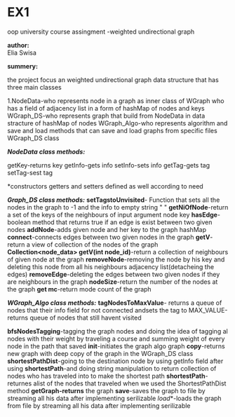
# EX1
oop university course assingment -weighted undirectional graph

**author:**  
Elia Swisa

**summery:**

the project focus an weighted undirectional graph data structure that has three main classes

1.NodeData-who represents node in a graph as inner class of WGraph who has a field of adjacency list in a form of hashMap of nodes and keys  
WGraph_DS-who represents graph that build from NodeData in data stracture of hashMap of nodes
WGraph_Algo-who represents algorithm and save and load methods that can save and load graphs from specific files  WGraph_DS class

***NodeData class methods:***

getKey-returns key
getInfo-gets info
setInfo-sets info
getTag-gets tag
setTag-sest tag

*constructors getters and setters defined as well according to need

***Graph_DS class methods:***
**setTagstoUnvisited**- Function that sets all the nodes in the graph to -1 and the info to empty string " "
**getNiOfNode**-return a set of the keys of the neighbours of input argument node key
**hasEdge**-boolean method that returns true if an edge is exist between two given nodes
**addNode**-adds given node and her key to the graph hashMap 
**connect**-connects edges between two given nodes in the graph
**getV**-return a view of collection of the nodes of the graph
**Collection<node_data> getV(int node_id)**-return a collection of neighbours of given node at the graph
**removeNode**-removing the node by his key and deleting this node from all  his neighbours adjacency list(detacheing the edges)
**removeEdge**-deleting the edges between two given nodes if they are neighbours in the graph
**nodeSize**-return the number of the nodes at the graph
**get mc**-return mode count of the graph
 

***WGraph_Algo class methods:***
**tagNodesToMaxValue**- returns a queue  of nodes that their info field for not connected andsets the tag to MAX_VALUE-returns queue of nodes that still havent visited
       
**bfsNodesTagging**-tagging the graph nodes and doing the idea of tagging al nodes with their weight by traveling a course and summing weight of every node in the path that saved
**init**-initiates the graph algo graph
**copy**-returns new graph with deep copy of the graph in the WGraph_DS class
**shortestPathDist**-going to the destination node by using getInfo field after using **shortestPath**-and doing string manipulation to return collection of nodes who has traveled into to make the shortest path 
**shortestPath**-returnes alist of the nodes that traveled when we used the ShortestPathDist method
**getGraph-returns** the graph 
**save**-saves the graph to file by streaming all his data after implementing serilizable 
*load**-loads the graph from file by streaming all his data after implementing serilizable
